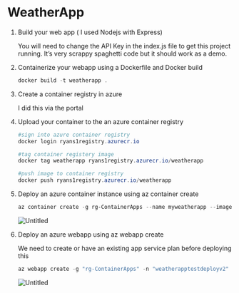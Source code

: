 # WeatherApp
1. Build your web app ( I used Nodejs with Express)
    
    You will need to change the API Key in the index.js file to get this project running. It’s very scrappy spaghetti code but it should work as a demo. 
    
2. Containerize your webapp using a Dockerfile and Docker build
    
    ```powershell
    docker build -t weatherapp . 
    ```
    
3. Create a container registry in azure
    
    I did this via the portal
    
4. Upload your container to the an azure container registry
    
    ```powershell
    #sign into azure container registry
    docker login ryans1registry.azurecr.io
    
    #tag container registery image
    docker tag weatherapp ryans1registry.azurecr.io/weatherapp
    
    #push image to container registry
    docker push ryans1registry.azurecr.io/weatherapp
    ```
    
5. Deploy an azure container instance using az container create
    
    ```powershell
    az container create -g rg-ContainerApps --name myweatherapp --image ryans1registry.azurecr.io/weatherapp --cpu 1 --memory 1 --ports 80 --dns-name-label "rali21weatherapptesting"
    ```
    
    ![Untitled](https://personalporfoliostorage.blob.core.windows.net/personalportfolio-images/Weatherapp1.PNG)
    
6. Deploy an azure webapp using az webapp create
    
    We need to create or have an existing app service plan before deploying this
    
    ```powershell
    az webapp create -g "rg-ContainerApps" -n "weatherapptestdeployv2" -p myweatherapp-asp  -i ryans1registry.azurecr.io/weatherapp
    ```
    
    ![Untitled](https://personalporfoliostorage.blob.core.windows.net/personalportfolio-images/Weatherapp2.PNG)

